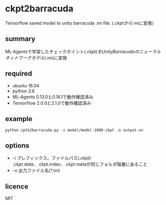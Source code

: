 # ckpt2barracuda
Tensorflow saved model to unity barracuda .nn file. (*.ckptから*.nnに変換）

## summary
ML-Agentsで学習したチェックポイント(*.ckpt)をUnityBarracudaのニューラルネットワークモデル(*.nn)に変換

## required
* ubuntu 18.04
* python 3.6
* ML-Agents 0.13.0と0.16.1で動作確認済み 
* Tensorflow 2.0.0と2.1.0で動作確認済み

## example
```
python cptk2barracuda.py -i model/model-1000.ckpt -o output.nn
```

## options
* -i プレフィックス。ファイルパス(*.ckpt) .ckpt.data*、.ckpt.index、.ckpt.metaが同じフォルダ階層にあること
* -o 出力ファイル名(*.nn)

## licence
MIT
